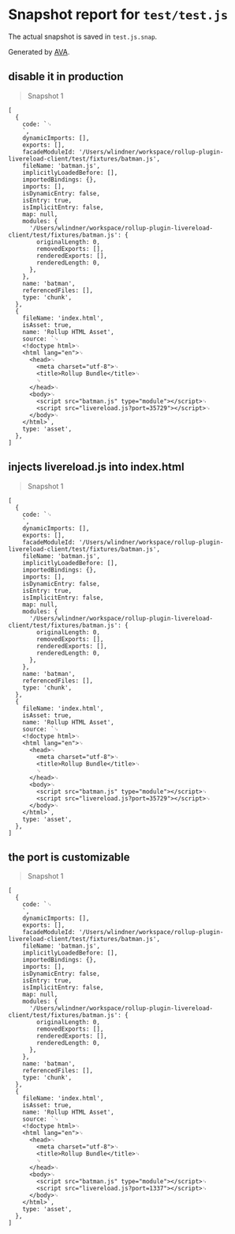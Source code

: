 # Snapshot report for `test/test.js`

The actual snapshot is saved in `test.js.snap`.

Generated by [AVA](https://avajs.dev).

## disable it in production

> Snapshot 1

    [
      {
        code: `␊
        `,
        dynamicImports: [],
        exports: [],
        facadeModuleId: '/Users/wlindner/workspace/rollup-plugin-livereload-client/test/fixtures/batman.js',
        fileName: 'batman.js',
        implicitlyLoadedBefore: [],
        importedBindings: {},
        imports: [],
        isDynamicEntry: false,
        isEntry: true,
        isImplicitEntry: false,
        map: null,
        modules: {
          '/Users/wlindner/workspace/rollup-plugin-livereload-client/test/fixtures/batman.js': {
            originalLength: 0,
            removedExports: [],
            renderedExports: [],
            renderedLength: 0,
          },
        },
        name: 'batman',
        referencedFiles: [],
        type: 'chunk',
      },
      {
        fileName: 'index.html',
        isAsset: true,
        name: 'Rollup HTML Asset',
        source: `␊
        <!doctype html>␊
        <html lang="en">␊
          <head>␊
            <meta charset="utf-8">␊
            <title>Rollup Bundle</title>␊
            ␊
          </head>␊
          <body>␊
            <script src="batman.js" type="module"></script>␊
            <script src="livereload.js?port=35729"></script>␊
          </body>␊
        </html>`,
        type: 'asset',
      },
    ]

## injects livereload.js into index.html

> Snapshot 1

    [
      {
        code: `␊
        `,
        dynamicImports: [],
        exports: [],
        facadeModuleId: '/Users/wlindner/workspace/rollup-plugin-livereload-client/test/fixtures/batman.js',
        fileName: 'batman.js',
        implicitlyLoadedBefore: [],
        importedBindings: {},
        imports: [],
        isDynamicEntry: false,
        isEntry: true,
        isImplicitEntry: false,
        map: null,
        modules: {
          '/Users/wlindner/workspace/rollup-plugin-livereload-client/test/fixtures/batman.js': {
            originalLength: 0,
            removedExports: [],
            renderedExports: [],
            renderedLength: 0,
          },
        },
        name: 'batman',
        referencedFiles: [],
        type: 'chunk',
      },
      {
        fileName: 'index.html',
        isAsset: true,
        name: 'Rollup HTML Asset',
        source: `␊
        <!doctype html>␊
        <html lang="en">␊
          <head>␊
            <meta charset="utf-8">␊
            <title>Rollup Bundle</title>␊
            ␊
          </head>␊
          <body>␊
            <script src="batman.js" type="module"></script>␊
            <script src="livereload.js?port=35729"></script>␊
          </body>␊
        </html>`,
        type: 'asset',
      },
    ]

## the port is customizable

> Snapshot 1

    [
      {
        code: `␊
        `,
        dynamicImports: [],
        exports: [],
        facadeModuleId: '/Users/wlindner/workspace/rollup-plugin-livereload-client/test/fixtures/batman.js',
        fileName: 'batman.js',
        implicitlyLoadedBefore: [],
        importedBindings: {},
        imports: [],
        isDynamicEntry: false,
        isEntry: true,
        isImplicitEntry: false,
        map: null,
        modules: {
          '/Users/wlindner/workspace/rollup-plugin-livereload-client/test/fixtures/batman.js': {
            originalLength: 0,
            removedExports: [],
            renderedExports: [],
            renderedLength: 0,
          },
        },
        name: 'batman',
        referencedFiles: [],
        type: 'chunk',
      },
      {
        fileName: 'index.html',
        isAsset: true,
        name: 'Rollup HTML Asset',
        source: `␊
        <!doctype html>␊
        <html lang="en">␊
          <head>␊
            <meta charset="utf-8">␊
            <title>Rollup Bundle</title>␊
            ␊
          </head>␊
          <body>␊
            <script src="batman.js" type="module"></script>␊
            <script src="livereload.js?port=1337"></script>␊
          </body>␊
        </html>`,
        type: 'asset',
      },
    ]
